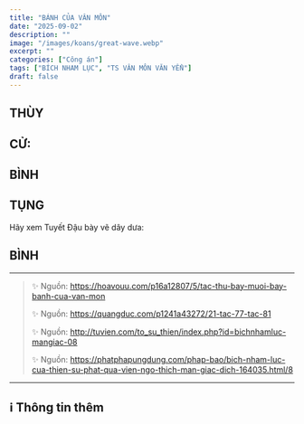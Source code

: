 ```yaml
---
title: "BÁNH CỦA VÂN MÔN"
date: "2025-09-02"
description: ""
image: "/images/koans/great-wave.webp"
excerpt: ""
categories: ["Công án"]
tags: ["BÍCH NHAM LỤC", "TS VÂN MÔN VĂN YỂN"]
draft: false
---
```


## THÙY

> 

## CỬ:

> 

## BÌNH



## TỤNG

Hãy xem Tuyết Đậu bày vẽ dây dưa:

> 

## BÌNH



***

> ✨ Nguồn:  https://hoavouu.com/p16a12807/5/tac-thu-bay-muoi-bay-banh-cua-van-mon
>
> ✨ Nguồn:  https://quangduc.com/p1241a43272/21-tac-77-tac-81
>
> ✨ Nguồn:  http://tuvien.com/to_su_thien/index.php?id=bichnhamluc-mangiac-08
>
> ✨ Nguồn:  https://phatphapungdung.com/phap-bao/bich-nham-luc-cua-thien-su-phat-qua-vien-ngo-thich-man-giac-dich-164035.html/8

***

## ℹ️ Thông tin thêm

[^1]: ⭐️ <a href="https://blog.phapthihoi.org/gt-member/ts-van-mon-van-yen/" target="_blank">TS VÂN MÔN VĂN YỂN</a>



